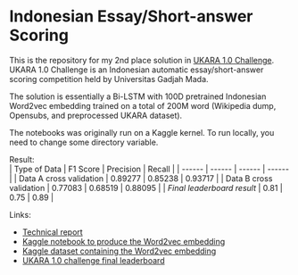 # Indonesian Essay/Short-answer Scoring
This is the repository for my 2nd place solution in [UKARA 1.0 Challenge](https://evalai.cloudcv.org/web/challenges/challenge-page/410/overview). UKARA 1.0 Challenge is an Indonesian automatic essay/short-answer scoring competition held by Universitas Gadjah Mada.  

The solution is essentially a Bi-LSTM with 100D pretrained Indonesian Word2vec embedding trained on a total of 200M word (Wikipedia dump, Opensubs, and preprocessed UKARA dataset).  

The notebooks was originally run on a Kaggle kernel. To run locally, you need to change some directory variable.  

Result:  
| Type of Data | F1 Score | Precision | Recall |
| ------ | ------ | ------ | ------ |
| Data A cross validation | 0.89277 | 0.85238 | 0.93717 |
| Data B cross validation | 0.77083 | 0.68519 | 0.88095 |
| *Final leaderboard result* | 0.81 | 0.75 | 0.89 |

Links: 
* [Technical report](https://github.com/ilhamfp/ukara-1.0-challenge/blob/master/docs/Indonesian%20Essay%20Scoring%20using%20Bi-LSTM%20with%20Word%20Embedding%20Representation.pdf)
* [Kaggle notebook to produce the Word2vec embedding](https://www.kaggle.com/ilhamfp31/ukara-building-word2vec-100-indonesia)
* [Kaggle dataset containing the Word2vec embedding](https://www.kaggle.com/ilhamfp31/word2vec-100-indonesian)
* [UKARA 1.0 challenge final leaderboard](https://evalai.cloudcv.org/web/challenges/challenge-page/410/leaderboard/1141)

